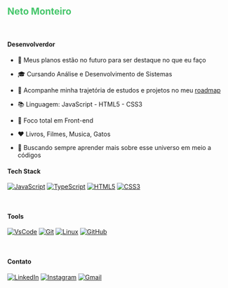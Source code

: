 
## <span style="color: #46c66b;">Neto Monteiro</span>

<br/>

#### Desenvolverdor

- 🔭 Meus planos estão no futuro para ser destaque no que eu faço

- 🎓 Cursando Análise e Desenvolvimento de Sistemas

- 🧾 Acompanhe minha trajetória de estudos e projetos no meu [roadmap](https://github.com/NetoMonteiro/Roadmap)

- 📚 Linguagem: JavaScript - HTML5 - CSS3

- 🎯 Foco total em Front-end

- ❤️ Livros, Filmes, Musica, Gatos

- 🌱 Buscando sempre aprender mais sobre esse universo em meio a códigos



#### Tech Stack
[![JavaScript](https://img.shields.io/badge/JavaScript-F7DF1E?style=for-the-badge&logo=javascript&logoColor=white)](https://developer.mozilla.org/pt-BR/docs/Web/JavaScript)
[![TypeScript](https://img.shields.io/badge/TypeScript-007ACC?style=for-the-badge&logo=typescript&logoColor=white)](https://www.typescriptlang.org/)
[![HTML5](https://img.shields.io/badge/HTML5-E34F26?style=for-the-badge&logo=html5&logoColor=white)](https://developer.mozilla.org/pt-BR/docs/Web/HTML)
[![CSS3](https://img.shields.io/badge/CSS3-1572B6?style=for-the-badge&logo=css3&logoColor=white)](https://developer.mozilla.org/pt-BR/docs/Web/CSS)

<br/>

#### Tools
[![VsCode](https://img.shields.io/badge/VSCode-0078d7.svg?style=for-the-badge&logo=visual-studio-code&logoColor=white)](https://code.visualstudio.com/)
[![Git](https://img.shields.io/badge/git-%23F05033.svg?style=for-the-badge&logo=git&logoColor=white)](https://git-scm.com/)
[![Linux](https://img.shields.io/badge/Linux-FCC624?style=for-the-badge&logo=linux&logoColor=black)](https://www.linux.org/)
[![GitHub](https://img.shields.io/badge/github-%23121011.svg?style=for-the-badge&logo=github&logoColor=white)](https://github.com/)


<br/>


#### Contato
[![LinkedIn](https://img.shields.io/badge/LinkedIn-0077B5?style=for-the-badge&logo=linkedin&logoColor=white)](https://www.linkedin.com/in/neto-monteiro-b588242a9/)
[![Instagram](https://img.shields.io/badge/Instagram-E4405F?style=for-the-badge&logo=instagram&logoColor=white)](https://www.instagram.com/netin.jpg?igsh=MWE3a2ZxYmc1NjNkcQ%3D%3D&utm_source=qr)
[![Gmail](https://img.shields.io/badge/Gmail-D14836?style=for-the-badge&logo=gmail&logoColor=white)](https://mailto:netosoft010@gmail.com)



</div>


